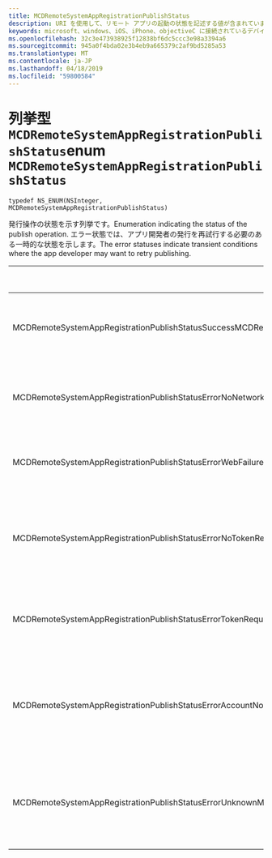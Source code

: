 ```yaml
---
title: MCDRemoteSystemAppRegistrationPublishStatus
description: URI を使用して、リモート アプリの起動の状態を記述する値が含まれています。
keywords: microsoft、windows、iOS、iPhone、objectiveC に接続されているデバイス、プロジェクトのローマ
ms.openlocfilehash: 32c3e473938925f12838bf6dc5ccc3e98a3394a6
ms.sourcegitcommit: 945a0f4bda02e3b4eb9a665379c2af9bd5285a53
ms.translationtype: MT
ms.contentlocale: ja-JP
ms.lasthandoff: 04/18/2019
ms.locfileid: "59800584"
---
```

# <a name="enum-mcdremotesystemappregistrationpublishstatus"></a><span data-ttu-id="2a889-104">列挙型 `MCDRemoteSystemAppRegistrationPublishStatus`</span><span class="sxs-lookup"><span data-stu-id="2a889-104">enum `MCDRemoteSystemAppRegistrationPublishStatus`</span></span>

`typedef NS_ENUM(NSInteger, MCDRemoteSystemAppRegistrationPublishStatus)`

<span data-ttu-id="2a889-105">発行操作の状態を示す列挙です。</span><span class="sxs-lookup"><span data-stu-id="2a889-105">Enumeration indicating the status of the publish operation.</span></span>
<span data-ttu-id="2a889-106">エラー状態では、アプリ開発者の発行を再試行する必要のある一時的な状態を示します。</span><span class="sxs-lookup"><span data-stu-id="2a889-106">The error statuses indicate transient conditions where the app developer may want to retry publishing.</span></span>

| <span data-ttu-id="2a889-107">名前</span><span class="sxs-lookup"><span data-stu-id="2a889-107">Name</span></span>    |<span data-ttu-id="2a889-108">値</span><span class="sxs-lookup"><span data-stu-id="2a889-108">Value</span></span>   |<span data-ttu-id="2a889-109">説明</span><span class="sxs-lookup"><span data-stu-id="2a889-109">Description</span></span>   |                  
|------ |------- |--|
|<span data-ttu-id="2a889-110">MCDRemoteSystemAppRegistrationPublishStatusSuccess</span><span class="sxs-lookup"><span data-stu-id="2a889-110">MCDRemoteSystemAppRegistrationPublishStatusSuccess</span></span> | <span data-ttu-id="2a889-111">0</span><span class="sxs-lookup"><span data-stu-id="2a889-111">0</span></span> | <span data-ttu-id="2a889-112">操作が正常に完了しました。</span><span class="sxs-lookup"><span data-stu-id="2a889-112">Operation completed successfully.</span></span>|
|<span data-ttu-id="2a889-113">MCDRemoteSystemAppRegistrationPublishStatusErrorNoNetwork</span><span class="sxs-lookup"><span data-stu-id="2a889-113">MCDRemoteSystemAppRegistrationPublishStatusErrorNoNetwork</span></span> | <span data-ttu-id="2a889-114">1</span><span class="sxs-lookup"><span data-stu-id="2a889-114">1</span></span> | <span data-ttu-id="2a889-115">ネットワークは使用できませんでした。</span><span class="sxs-lookup"><span data-stu-id="2a889-115">Network was unavailable.</span></span> |
|<span data-ttu-id="2a889-116">MCDRemoteSystemAppRegistrationPublishStatusErrorWebFailure</span><span class="sxs-lookup"><span data-stu-id="2a889-116">MCDRemoteSystemAppRegistrationPublishStatusErrorWebFailure</span></span> | <span data-ttu-id="2a889-117">2</span><span class="sxs-lookup"><span data-stu-id="2a889-117">2</span></span> | <span data-ttu-id="2a889-118">Web サービスが失敗しました。</span><span class="sxs-lookup"><span data-stu-id="2a889-118">A web service failed.</span></span>|
|<span data-ttu-id="2a889-119">MCDRemoteSystemAppRegistrationPublishStatusErrorNoTokenRequestSubscriber</span><span class="sxs-lookup"><span data-stu-id="2a889-119">MCDRemoteSystemAppRegistrationPublishStatusErrorNoTokenRequestSubscriber</span></span> | <span data-ttu-id="2a889-120">3</span><span class="sxs-lookup"><span data-stu-id="2a889-120">3</span></span> | <span data-ttu-id="2a889-121">トークン要求のサブスクライバーが応答しません。</span><span class="sxs-lookup"><span data-stu-id="2a889-121">No token request subscribers responded.</span></span>|
|<span data-ttu-id="2a889-122">MCDRemoteSystemAppRegistrationPublishStatusErrorTokenRequestFailed</span><span class="sxs-lookup"><span data-stu-id="2a889-122">MCDRemoteSystemAppRegistrationPublishStatusErrorTokenRequestFailed</span></span> | <span data-ttu-id="2a889-123">4</span><span class="sxs-lookup"><span data-stu-id="2a889-123">4</span></span> | <span data-ttu-id="2a889-124">トークンの要求が失敗しました。</span><span class="sxs-lookup"><span data-stu-id="2a889-124">The token request failed.</span></span>|
|<span data-ttu-id="2a889-125">MCDRemoteSystemAppRegistrationPublishStatusErrorAccountNotFound</span><span class="sxs-lookup"><span data-stu-id="2a889-125">MCDRemoteSystemAppRegistrationPublishStatusErrorAccountNotFound</span></span> | <span data-ttu-id="2a889-126">5</span><span class="sxs-lookup"><span data-stu-id="2a889-126">5</span></span> | <span data-ttu-id="2a889-127">情報を発行するアカウントが見つかりませんでした。</span><span class="sxs-lookup"><span data-stu-id="2a889-127">Account to publish information for was not found.</span></span>|
|<span data-ttu-id="2a889-128">MCDRemoteSystemAppRegistrationPublishStatusErrorUnknown</span><span class="sxs-lookup"><span data-stu-id="2a889-128">MCDRemoteSystemAppRegistrationPublishStatusErrorUnknown</span></span> | <span data-ttu-id="2a889-129">6</span><span class="sxs-lookup"><span data-stu-id="2a889-129">6</span></span> | <span data-ttu-id="2a889-130">操作には、不明なエラーが発生しました。</span><span class="sxs-lookup"><span data-stu-id="2a889-130">Operation encountered an unknown error.</span></span>|